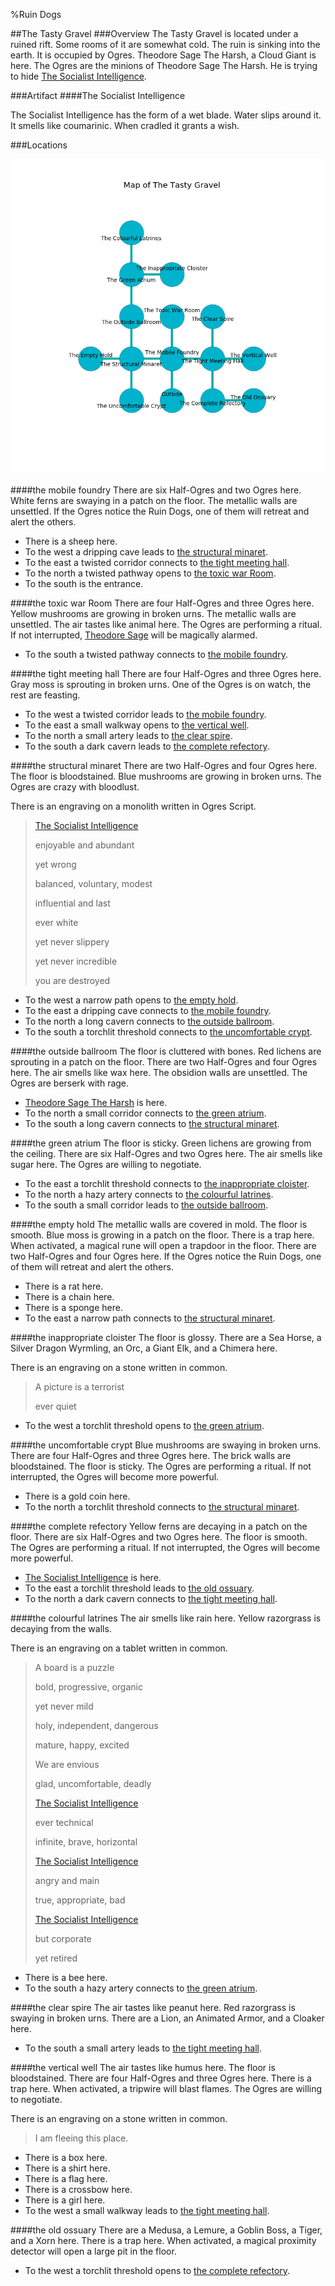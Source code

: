 %Ruin Dogs

##The Tasty Gravel
###Overview
The Tasty Gravel is located under a ruined rift. Some rooms of it are somewhat cold. The ruin is sinking into the earth. It is occupied by Ogres. <a name="Theodore-Sage-The-Harsh"></a>Theodore Sage The Harsh, a Cloud Giant is here. The Ogres are the minions of Theodore Sage The Harsh. He  is trying to hide [The Socialist Intelligence](#The-Socialist-Intelligence). 



###Artifact
####<a name="The-Socialist-Intelligence"></a>The Socialist Intelligence


The Socialist Intelligence has the form of a wet blade. Water slips around it. It smells like coumarinic. When cradled it grants a wish. 





###Locations


![](../v2/images/The-Tasty-Gravel.png)

####<a name="the-mobile-foundry"></a>the mobile foundry
There are six Half-Ogres and two Ogres here. White ferns are swaying in a patch on the floor. The metallic walls are unsettled. If the Ogres notice the Ruin Dogs, one of them will retreat and alert the others. 



* There is a sheep here.
* To the west a dripping cave leads to [the structural minaret](#the-structural-minaret).
* To the east a twisted corridor connects to [the tight meeting hall](#the-tight-meeting-hall).
* To the north a twisted pathway opens to [the toxic war Room](#the-toxic-war-Room).
* To the south is the entrance.


####<a name="the-toxic-war-Room"></a>the toxic war Room
There are four Half-Ogres and three Ogres here. Yellow mushrooms are growing in broken urns. The metallic walls are unsettled. The air tastes like animal here. The Ogres are performing a ritual. If not interrupted, [Theodore Sage](#Theodore-Sage) will be magically alarmed. 



* To the south a twisted pathway connects to [the mobile foundry](#the-mobile-foundry).


####<a name="the-tight-meeting-hall"></a>the tight meeting hall
There are four Half-Ogres and three Ogres here. Gray moss is sprouting in broken urns. One of the Ogres is on watch, the rest are feasting. 



* To the west a twisted corridor leads to [the mobile foundry](#the-mobile-foundry).
* To the east a small walkway opens to [the vertical well](#the-vertical-well).
* To the north a small artery leads to [the clear spire](#the-clear-spire).
* To the south a dark cavern leads to [the complete refectory](#the-complete-refectory).


####<a name="the-structural-minaret"></a>the structural minaret
There are two Half-Ogres and four Ogres here. The floor is bloodstained. Blue mushrooms are growing in broken urns. The Ogres are crazy with bloodlust. 

There is an engraving on a monolith written in Ogres Script. 

> [The Socialist Intelligence](#The-Socialist-Intelligence)
>
> enjoyable and abundant
>
> yet wrong
>
> balanced, voluntary, modest
>
> influential and last
>
> ever white
>
> yet never slippery
>
> yet never incredible
>
> you are destroyed
>


* To the west a narrow path opens to [the empty hold](#the-empty-hold).
* To the east a dripping cave connects to [the mobile foundry](#the-mobile-foundry).
* To the north a long cavern connects to [the outside ballroom](#the-outside-ballroom).
* To the south a torchlit threshold connects to [the uncomfortable crypt](#the-uncomfortable-crypt).


####<a name="the-outside-ballroom"></a>the outside ballroom
The floor is cluttered with bones. Red lichens are sprouting in a patch on the floor. There are two Half-Ogres and four Ogres here. The air smells like wax here. The obsidion walls are unsettled. The Ogres are berserk with rage. 



* [Theodore Sage The Harsh](#Theodore-Sage-The-Harsh) is here.
* To the north a small corridor connects to [the green atrium](#the-green-atrium).
* To the south a long cavern connects to [the structural minaret](#the-structural-minaret).


####<a name="the-green-atrium"></a>the green atrium
The floor is sticky. Green lichens are growing from the ceiling. There are six Half-Ogres and two Ogres here. The air smells like sugar here. The Ogres are willing to negotiate. 



* To the east a torchlit threshold connects to [the inappropriate cloister](#the-inappropriate-cloister).
* To the north a hazy artery connects to [the colourful latrines](#the-colourful-latrines).
* To the south a small corridor leads to [the outside ballroom](#the-outside-ballroom).


####<a name="the-empty-hold"></a>the empty hold
The metallic walls are covered in mold. The floor is smooth. Blue moss is growing in a patch on the floor. There is a trap here. When activated, a magical rune will open a trapdoor in the floor. There are two Half-Ogres and four Ogres here. If the Ogres notice the Ruin Dogs, one of them will retreat and alert the others. 



* There is a rat here.
* There is a chain here.
* There is a sponge here.
* To the east a narrow path connects to [the structural minaret](#the-structural-minaret).


####<a name="the-inappropriate-cloister"></a>the inappropriate cloister
The floor is glossy. There are a Sea Horse, a Silver Dragon Wyrmling, an Orc, a Giant Elk, and a Chimera here. 

There is an engraving on a stone written in common. 

> A picture is a terrorist
>
> ever quiet
>


* To the west a torchlit threshold opens to [the green atrium](#the-green-atrium).


####<a name="the-uncomfortable-crypt"></a>the uncomfortable crypt
Blue mushrooms are swaying in broken urns. There are four Half-Ogres and three Ogres here. The brick walls are bloodstained. The floor is sticky. The Ogres are performing a ritual. If not interrupted, the Ogres will become more powerful. 



* There is a gold coin here.
* To the north a torchlit threshold connects to [the structural minaret](#the-structural-minaret).


####<a name="the-complete-refectory"></a>the complete refectory
Yellow ferns are decaying in a patch on the floor. There are six Half-Ogres and two Ogres here. The floor is smooth. The Ogres are performing a ritual. If not interrupted, the Ogres will become more powerful. 



* [The Socialist Intelligence](#The-Socialist-Intelligence) is here.
* To the east a torchlit threshold leads to [the old ossuary](#the-old-ossuary).
* To the north a dark cavern connects to [the tight meeting hall](#the-tight-meeting-hall).


####<a name="the-colourful-latrines"></a>the colourful latrines
The air smells like rain here. Yellow razorgrass is decaying from the walls. 

There is an engraving on a tablet written in common. 

> A board is a puzzle
>
> bold, progressive, organic
>
> yet never mild
>
> holy, independent, dangerous
>
> mature, happy, excited
>
> We are envious
>
> glad, uncomfortable, deadly
>
> [The Socialist Intelligence](#The-Socialist-Intelligence)
>
> ever technical
>
> infinite, brave, horizontal
>
> [The Socialist Intelligence](#The-Socialist-Intelligence)
>
> angry and main
>
> true, appropriate, bad
>
> [The Socialist Intelligence](#The-Socialist-Intelligence)
>
> but corporate
>
> yet retired
>


* There is a bee here.
* To the south a hazy artery connects to [the green atrium](#the-green-atrium).


####<a name="the-clear-spire"></a>the clear spire
The air tastes like peanut here. Red razorgrass is swaying in broken urns. There are a Lion, an Animated Armor, and a Cloaker here. 



* To the south a small artery leads to [the tight meeting hall](#the-tight-meeting-hall).


####<a name="the-vertical-well"></a>the vertical well
The air tastes like humus here. The floor is bloodstained. There are four Half-Ogres and three Ogres here. There is a trap here. When activated, a tripwire will blast flames. The Ogres are willing to negotiate. 

There is an engraving on a stone written in common. 

> I am fleeing this place.
>


* There is a box here.
* There is a shirt here.
* There is a flag here.
* There is a crossbow here.
* There is a girl here.
* To the west a small walkway leads to [the tight meeting hall](#the-tight-meeting-hall).


####<a name="the-old-ossuary"></a>the old ossuary
There are a Medusa, a Lemure, a Goblin Boss, a Tiger, and a Xorn here. There is a trap here. When activated, a magical proximity detector will open a large pit in the floor. 



* To the west a torchlit threshold opens to [the complete refectory](#the-complete-refectory).



